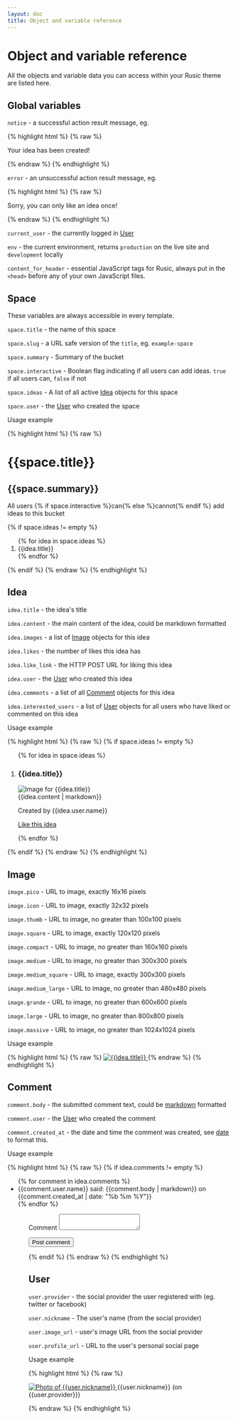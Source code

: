 ```yaml
---
layout: doc
title: Object and variable reference
---
```


# Object and variable reference

All the objects and variable data you can access within your Rusic theme are listed here.

## Global variables

`notice` - a successful action result message, eg.

{% highlight html %}
{% raw %}
<p class="success">
  Your idea has been created!
</p>
{% endraw %}
{% endhighlight %}

`error` - an unsuccessful action result message, eg.

{% highlight html %}
{% raw %}
<p class="error">
  Sorry, you can only like an idea once!
</p>
{% endraw %}
{% endhighlight %}

`current_user` - the currently logged in [User](#user)

`env` - the current environment, returns `production` on the live site and `development` locally

`content_for_header` - essential JavaScript tags for Rusic, always put in the `<head>` before any of your own JavaScript files.

## Space

These variables are always accessible in every template.

`space.title` - the name of this space

`space.slug` - a URL safe version of the `title`, eg. `example-space`

`space.summary` - Summary of the bucket

`space.interactive` - Boolean flag indicating if all users can add ideas. `true` if all users can, `false` if not

`space.ideas` - A list of all active [Idea](#idea) objects for this space

`space.user` - the [User](#user) who created the space

Usage example

{% highlight html %}
{% raw %}
<h1>{{space.title}}</h1>
<h2>{{space.summary}}</h2>
<p>
  All users {% if space.interactive %}can{% else %}cannot{% endif %}
  add ideas to this bucket
</p>
{% if space.ideas != empty %}
  <ol>
    {% for idea in space.ideas %}
      <li>{{idea.title}}</li>
    {% endfor %}
  </ol>
{% endif %}
{% endraw %}
{% endhighlight %}

## Idea

`idea.title` - the idea's title

`idea.content` - the main content of the idea, could be markdown formatted

`idea.images` - a list of [Image](#image) objects for this idea

`idea.likes` - the number of likes this idea has

`idea.like_link` - the HTTP POST URL for liking this idea

`idea.user` - the [User](#user) who created this idea

`idea.comments` - a list of all [Comment](#comment) objects for this idea

`idea.interested_users` - a list of [User](#user) objects for all users who have liked or commented on this idea

Usage example

{% highlight html %}
{% raw %}
{% if space.ideas != empty %}
  <ol>
    {% for idea in space.ideas %}
      <li>
        <h3>{{idea.title}}</h3>
        <div class="image">
          <img src="{{idea.images.first.url}}" alt="Image for {{idea.title}}" />
        </div>
        {{idea.content | markdown}}
        <p>Created by {{idea.user.name}}</p>
        <p>
          <a href="{{idea.like_link}}" data-method="post">Like this idea</a>
        </p>
      </li>
    {% endfor %}
  </ol>
{% endif %}
{% endraw %}
{% endhighlight %}

## Image

`image.pico` - URL to image, exactly 16x16 pixels

`image.icon` - URL to image, exactly 32x32 pixels

`image.thumb` - URL to image, no greater than 100x100 pixels

`image.square` - URL to image, exactly 120x120 pixels

`image.compact` - URL to image, no greater than 160x160 pixels

`image.medium` - URL to image, no greater than 300x300 pixels

`image.medium_square` - URL to image, exactly 300x300 pixels

`image.medium_large` - URL to image, no greater than 480x480 pixels

`image.grande` - URL to image, no greater than 600x600 pixels

`image.large` - URL to image, no greater than 800x800 pixels

`image.massive` - URL to image, no greater than 1024x1024 pixels

Usage example

{% highlight html %}
{% raw %}
<a href="{{image.large}}">
  <img src="{{image.square}}" alt="{{idea.title}}" />
</a>
{% endraw %}
{% endhighlight %}

## Comment

`comment.body` - the submitted comment text, could be [markdown](/theming/ideas/835#markdown) formatted

`comment.user` - the [User](#user) who created the comment

`comment.created_at` - the date and time the comment was created, see [date](/theming/ideas/835#date) to format this.

Usage example

{% highlight html %}
{% raw %}
{% if idea.comments != empty %}
  <ul>
    {% for comment in idea.comments %}
      <li>
        {{comment.user.name}} said: {{comment.body | markdown}}
        on {{comment.created_at | date: "%b %m %Y"}}
      </li>
    {% endfor %}
  <ul>
  <form action="{{idea.permalink}}/comments" method="post" charset="utf-8">
    <p>
      <label for="comment_body">Comment</label>
      <textarea id="comment_body" name="comment[body]"></textarea>
    </p>
    <p>
      <input type="submit" name="submit" value="Post comment" />
    </p>
  </form>
{% endif %}
{% endraw %}
{% endhighlight %}

## User

`user.provider` - the social provider the user registered with (eg. twitter or facebook)

`user.nickname` - The user's name (from the social provider)

`user.image_url` - user's image URL from the social provider

`user.profile_url` - URL to the user's personal social page

Usage example

{% highlight html %}
{% raw %}
<p>
  <a href="{{user.profile_url}}" title="Profile of {{user.nickname}} on {{user.provider}}">
    <img src="{{user.image_url}}" alt="Photo of {{user.nickname}}" />
  </a>
  {{user.nickname}} (on {{user.provider}})
</p>
{% endraw %}
{% endhighlight %}
